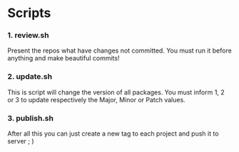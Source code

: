 # Scripts

### 1. review.sh
Present the repos what have changes not committed. 
You must run it before anything and make beautiful commits!

### 2. update.sh
This is script will change the version of all packages. 
You must inform 1, 2 or 3 to update respectively the Major, Minor or Patch values.

### 3. publish.sh
After all this you can just create a new tag to each project and push it to server ; ) 
